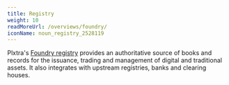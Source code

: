 ```yaml
---
title: Registry
weight: 10
readMoreUrl: /overviews/foundry/
iconName: noun_registry_2528119
---
```


Plxtra's [Foundry registry](/architecture/functionalities/back-end/registry/) provides an authoritative source of books and records for the issuance, trading and management of digital and traditional assets. It also integrates with upstream registries, banks and clearing houses.
